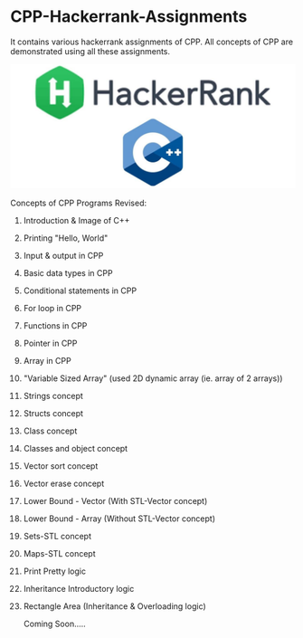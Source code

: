 # CPP-Hackerrank-Assignments
It contains various hackerrank assignments of CPP. 
All concepts of CPP are demonstrated using all these assignments.

![GitHub Logo](https://github.com/shubhamrajput0369/CPP-Hackerrank-Assignments/blob/main/1.0%20C%2B%2B.jpg)

Concepts of CPP Programs Revised:
1) Introduction & Image of C++  

2) Printing "Hello, World"

3) Input & output in CPP

4) Basic data types in CPP

5) Conditional statements in CPP

6) For loop in CPP

7) Functions in CPP

8) Pointer in CPP

9) Array in CPP

10) "Variable Sized Array" (used 2D dynamic array (ie. array of 2 arrays))

11) Strings concept

12) Structs concept

13) Class concept

14) Classes and object concept

15) Vector sort concept

16) Vector erase concept

17) Lower Bound - Vector (With STL-Vector concept) 

18) Lower Bound - Array (Without STL-Vector concept)

19) Sets-STL concept

20) Maps-STL concept

21) Print Pretty logic

22) Inheritance Introductory logic

23) Rectangle Area (Inheritance & Overloading logic)

    Coming Soon.....
